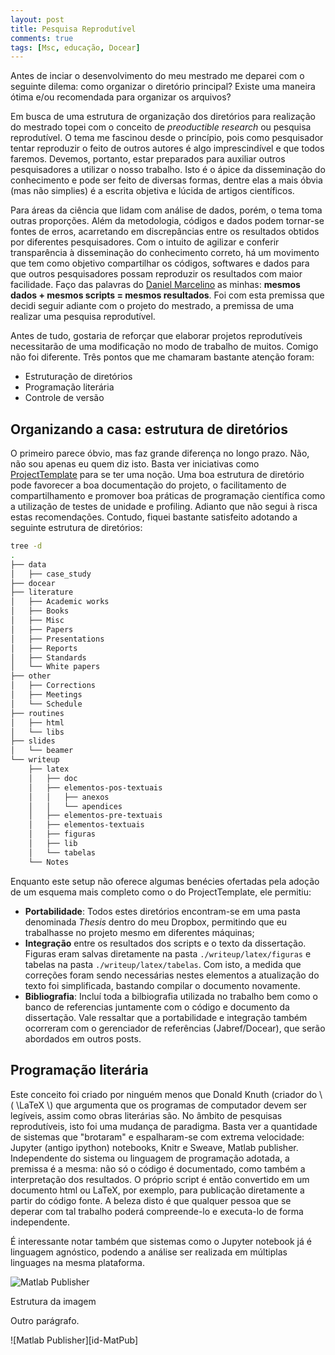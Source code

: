 ```yaml
---
layout: post
title: Pesquisa Reprodutível
comments: true
tags: [Msc, educação, Docear]
---
```


Antes de inciar o desenvolvimento do meu mestrado me deparei com o seguinte dilema: como organizar o diretório principal? Existe uma maneira ótima e/ou recomendada para organizar os arquivos? 

Em busca de uma estrutura de organização dos diretórios para realização do mestrado topei com o conceito de *preoductible research* ou pesquisa reprodutível. O tema me fascinou desde o princípio, pois como pesquisador tentar reproduzir o feito de outros autores é algo imprescindível e que todos faremos. Devemos, portanto, estar preparados para auxiliar outros pesquisadores a utilizar o nosso trabalho. Isto é o ápice da disseminação do conhecimento e pode ser feito de diversas formas, dentre elas a mais óbvia (mas não simplies) é a escrita objetiva e lúcida de artigos científicos. 

Para áreas da ciência que lidam com análise de dados, porém, o tema toma outras proporções. Além da metodologia, códigos e dados podem tornar-se fontes de erros, acarretando em discrepâncias entre os resultados obtidos por diferentes pesquisadores. Com o intuito de agilizar e conferir transparência à disseminação do conhecimento correto, há um movimento que tem como objetivo compartilhar os códigos, softwares e dados para que outros pesquisadores possam reproduzir os resultados com maior facilidade. Faço das palavras do [Daniel Marcelino](http://danielmarcelino.github.io/blog/2016/reproducible-research.html) as minhas: **mesmos dados + mesmos scripts = mesmos resultados**. Foi com esta premissa que decidi seguir adiante com o projeto do mestrado, a premissa de uma realizar uma pesquisa reprodutível.

Antes de tudo, gostaria de reforçar que elaborar projetos reprodutíveis necessitarão de uma modificação no modo de trabalho de muitos. Comigo não foi diferente. Três pontos que me chamaram bastante atenção foram:

* Estruturação de diretórios
* Programação literária
* Controle de versão

## Organizando a casa: estrutura de diretórios

O primeiro parece óbvio, mas faz grande diferença no longo prazo. Não, não sou apenas eu quem diz isto. Basta ver iniciativas como [ProjectTemplate](http://projecttemplate.net/index.html) para se ter uma noção. Uma boa estrutura de diretório pode favorecer a boa documentação do projeto, o facilitamento de compartilhamento e promover boa práticas de programação científica como a utilização de testes de unidade e profiling. Adianto que não segui à risca estas recomendações. Contudo, fiquei bastante satisfeito adotando a seguinte estrutura de diretórios:

``` bash
tree -d
.
├── data
│   ├── case_study
├── docear
├── literature
│   ├── Academic works
│   ├── Books
│   ├── Misc
│   ├── Papers
│   ├── Presentations
│   ├── Reports
│   ├── Standards
│   └── White papers
├── other
│   ├── Corrections
│   ├── Meetings
│   └── Schedule
├── routines
│   ├── html
│   └── libs
├── slides
│   └── beamer
└── writeup
    ├── latex
    │   ├── doc
    │   ├── elementos-pos-textuais
    │   │   ├── anexos
    │   │   └── apendices
    │   ├── elementos-pre-textuais
    │   ├── elementos-textuais
    │   ├── figuras
    │   ├── lib
    │   └── tabelas
    └── Notes
``` 
 Enquanto este setup não oferece algumas benécies ofertadas pela adoção de um esquema mais completo como o do ProjectTemplate, ele permitiu:

 * **Portabilidade**: Todos estes diretórios encontram-se em uma pasta denominada *Thesis* dentro do meu Dropbox, permitindo que eu trabalhasse no projeto mesmo em diferentes máquinas;
 * **Integração** entre os resultados dos scripts e o texto da dissertação. Figuras eram salvas diretamente na pasta `./writeup/latex/figuras` e tabelas na pasta `./writeup/latex/tabelas`. Com isto, a medida que correções foram sendo necessárias nestes elementos a atualização do texto foi simplificada, bastando compilar o documento novamente.
 * **Bibliografia**: Incluí toda a bilbiografia utilizada no trabalho bem como o banco de referencias juntamente com o código e documento da dissertação. Vale ressaltar que a portabilidade e integração também ocorreram com o gerenciador de referências (Jabref/Docear), que serão abordados em outros posts.

## Programação literária

 Este conceito foi criado por ninguém menos que Donald Knuth (criador do \\( \LaTeX \\) que argumenta que os programas de computador devem ser legíveis, assim como obras literárias são. No âmbito de pesquisas reprodutíveis, isto foi uma mudança de paradigma. Basta ver a quantidade de sistemas que "brotaram" e espalharam-se com extrema velocidade: Jupyter (antigo ipython) notebooks, Knitr e Sweave, Matlab publisher. Independente do sistema ou linguagem de programação adotada, a premissa é a mesma: não só o código é documentado, como também a interpretação dos resultados. O próprio script é então convertido em um documento html ou LaTeX, por exemplo, para publicação diretamente a partir do código fonte. A beleza disto é que qualquer pessoa que se deperar com tal trabalho poderá compreende-lo e executa-lo de forma independente. 

 É interessante notar também que sistemas como o Jupyter notebook já é linguagem agnóstico, podendo a análise ser realizada em múltiplas linguages na mesma plataforma.


![Matlab Publisher]({attach}/content/2016/MatlabPublisher.png)

Estrutura da imagem

Outro parágrafo.


![Matlab Publisher][id-MatPub]

